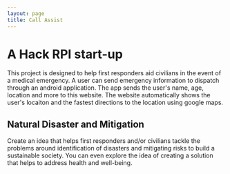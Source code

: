 ```yaml
---
layout: page
title: Call Assist
---
```


# A Hack RPI start-up

This project is designed to help first responders aid civilians in the event of a medical emergency. 
A user can send emergency information to dispatch through an android application.
The app sends the user's name, age, location and more to this website.
The website automatically shows the user's locaiton and the fastest directions to the location using google maps. 
## Natural Disaster and Mitigation

Create an idea that helps first responders and/or civilians tackle the problems around identification of disasters and mitigating risks to build a sustainable society. You can even explore the idea of creating a solution that helps to address health and well-being.

